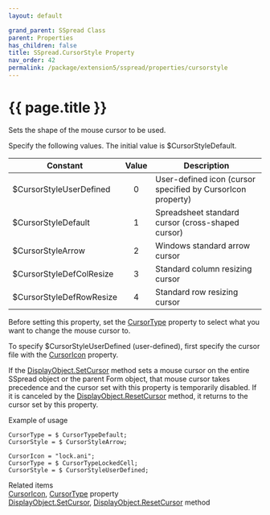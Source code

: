 ```yaml
---
layout: default

grand_parent: SSpread Class
parent: Properties
has_children: false
title: SSpread.CursorStyle Property
nav_order: 42
permalink: /package/extension5/sspread/properties/cursorstyle
---
```

# {{ page.title }}

Sets the shape of the mouse cursor to be used.

Specify the following values. The initial value is $CursorStyleDefault.

| Constant                 | Value | Description                                                 |
|--------------------------|:-----:|-------------------------------------------------------------|
| $CursorStyleUserDefined  |   0   | User-defined icon (cursor specified by CursorIcon property) |
| $CursorStyleDefault      |   1   | Spreadsheet standard cursor (cross-shaped cursor)           |
| $CursorStyleArrow        |   2   | Windows standard arrow cursor                               |
| $CursorStyleDefColResize |   3   | Standard column resizing cursor                             |
| $CursorStyleDefRowResize |   4   | Standard row resizing cursor                                |


Before setting this property, set the <a href="/package/extension5/sspread/properties/cursortype">CursorType</a>  property to select what you want to change the mouse cursor to.

To specify $CursorStyleUserDefined (user-defined), first specify the cursor file with the <a href="/package/extension5/sspread/properties/cursoricon">CursorIcon</a> property.

If the <a href="/package/extension5/sspread/methods/displayobjectsetcursor">DisplayObject.SetCursor</a> method sets a mouse cursor on the entire SSpread object or the parent Form object, that mouse cursor takes precedence and the cursor set with this property is temporarily disabled. If it is canceled by the <a href="/package/extension5/sspread/methods/displayobjectresetcursor">DisplayObject.ResetCursor</a> method, it returns to the cursor set by this property.

Example of usage<br>
```
CursorType = $ CursorTypeDefault;
CursorStyle = $ CursorStyleArrow;
 
CursorIcon = "lock.ani";
CursorType = $ CursorTypeLockedCell;
CursorStyle = $ CursorStyleUserDefined;
```

Related items <br>
<a href="/package/extension5/sspread/properties/cursoricon">CursorIcon</a>, <a href="/package/extension5/sspread/properties/cursortype">CursorType</a> property <br>
<a href="/package/extension5/sspread/methods/displayobjectsetcursor">DisplayObject.SetCursor</a>, <a href="/package/extension5/sspread/methods/displayobjectresetcursor">DisplayObject.ResetCursor</a> method
